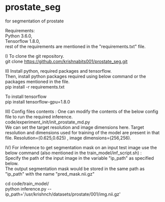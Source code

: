 # prostate_seg
for segmentation of prostate

Requirements:</br>
Python 3.6.0,</br>
Tensorflow 1.8.0,</br>
rest of the requirements are mentioned in the "requirements.txt" file.

I) To clone the git repository.</br>
git clone https://github.com/krishnabits001/prostate_seg.git </br>

II) Install python, required packages and tensorflow.</br>
Then, install python packages required using below command or the packages mentioned in the file.</br>
pip install -r requirements.txt </br>

To install tensorflow </br>
pip install tensorflow-gpu=1.8.0 </br>


III) Config files contents : One can modify the contents of the below config file to run the required inference.</br>
code/experiment_init/init_prostate_md.py </br>
We can set the target resolution and image dimensions here. Target resolution and dimensions used for training of the model are present in that file. Resolution=(0.625,0.625) , image dimensions=(256,256). </br>

        
IV) For inference to get segmentation mask on an input test image use the below command (also mentioned in the train_model/inf_script.sh) : </br>
Specify the path of the input image in the variable "ip_path" as specified below.</br>
The output segmentation mask would be stored in the same path as "ip_path" with the name "pred_mask.nii.gz"</br>

cd code/train_model/ </br>
python inference.py --ip_path='/usr/krishnch/datasets/prostate/001/img.nii.gz' </br>


